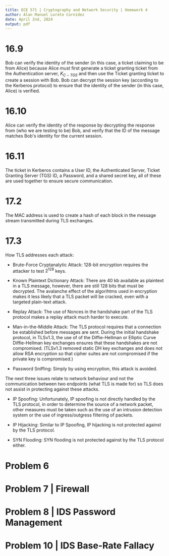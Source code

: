 ```yaml
---
title: ECE 571 | Cryptography and Network Security | Homework 4
author: Alan Manuel Loreto Cornídez
date: April 2nd, 2024
output: pdf
---
```


# 16.9

Bob can verify the identity of the sender (in this case, a ticket claiming to be
from Alice) because Alice must first generate a ticket granting ticket from the
Authentication server, $K_{C-TGS}$ and then use the Ticket granting ticket to
create a session with Bob. Bob can decrypt the session key (according to the
Kerberos protocol) to ensure that the identity of the sender (in this case,
Alice) is verified.

# 16.10

Alice can verify the identity of the response by decrypting the response from
(who we are testing to be) Bob, and verify that the ID of the message matches
Bob's identity for the current session.

# 16.11

The ticket in Kerberos contains a User ID, the Authenticated Server, Ticket
Granting Server (TGS) ID, a Password, and a shared secret key, all of these are
used together to ensure secure communication.

# 17.2

The MAC address is used to create a hash of each block in the message stream
transmitted during TLS exchanges.

# 17.3

How TLS addresses each attack:

- Brute-Force Cryptanalytic Attack: 128-bit encryption requires the attacker to
  test $2^{128}$ keys.

- Known Plaintext Dictionary Attack: There are 40 kb available as plaintext in a
  TLS message, however, there are still 128 bits that must be decrypted. The
  avalanche effect of the algorihtms used in encryption makes it less likely
  that a TLS packet will be cracked, even with a targeted plain-text attack.

- Replay Attack: The use of Nonces in the handshake part of the TLS protocol
  makes a replay attack much harder to execute.

- Man-in-the-Middle Attack: The TLS protocol requires that a connection be
  established before messages are sent. During the initial handshake protocol,
  in TLSv1.3, the use of of the Diffie-Hellman or Elliptic Curve Diffie-Hellman
  key exchanges ensures that these handshakes are not compromised. (TLSv1.3
  removed static DH key exchanges and does not allow RSA encryption so that
  cipher suites are not compromised if the private key is compromised.)

- Password Sniffing: Simply by using encryption, this attack is avoided.

The next three issues relate to network behaviour and not the communication
between two endpoints (what TLS is made for) so TLS does not assist in
protecting against these attacks.

- IP Spoofing: Unfortunately, IP spoofing is not directly handled by the TLS
  protocol, in order to determine the source of a network packet, other measures
  must be taken such as the use of an intrusion detection system or the use of
  ingress/outgress filtering of packets.

- IP Hijacking: Similar to IP Spoofing, IP hijacking is not protected against by
  the TLS protocol.

- SYN Flooding: SYN flooding is not protected against by the TLS protocol
  either.

# Problem 6

<!-- TODO -->

# Problem 7 | Firewall

<!-- TODO -->

# Problem 8 | IDS Password Management

<!-- TODO -->

# Problem 10 | IDS Base-Rate Fallacy

<!-- TODO -->
